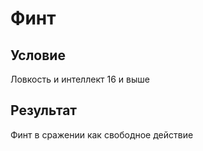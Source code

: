 # Финт
## Условие
Ловкость и интеллект 16 и выше
## Результат
Финт в сражении как свободное действие